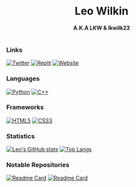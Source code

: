 <h1 align="center">Leo Wilkin</h1>

<p align="center">
    <b>A.K.A LKW & lkwilk23</b><br><br>
</p>

### Links
[![Twitter](https://img.shields.io/badge/twitter-%40lkwilk23-lightblue)](https://twitter.com/lkwilk23)
[![Replit](https://img.shields.io/badge/replit-%40lkwilk23-orange)](https://replit.com/@lkwilk23)
[![Website](https://img.shields.io/badge/website-wilkin.studio-blue)](https://wilkin.studio)


### Languages
[![Python](https://img.shields.io/badge/python-black?style=for-the-badge&logo=python)](https://github.com/leowilkin)
[![C++](https://img.shields.io/badge/c++-black?style=for-the-badge&logo=cplusplus)](https://github.com/leowilkin)


### Frameworks
[![HTML5](https://img.shields.io/badge/html5-black?style=for-the-badge&logo=html5)](https://github.com/leowilkin)
[![CSS3](https://img.shields.io/badge/css3-black?style=for-the-badge&logo=css3)](https://github.com/leowilkin)
### Statistics
[![Leo's GitHub stats](https://github-readme-stats.vercel.app/api?username=leowilkin&show_icons=true&theme=radical)](https://github.com/leowilkin/)
[![Top Langs](https://github-readme-stats.vercel.app/api/top-langs/?username=leowilkin&theme=radical)](https://github.com/leowilkin/)

### Notable Repositories
[![Readme Card](https://github-readme-stats.vercel.app/api/pin/?username=leowilkin&repo=malim2023)](https://github.com/leowilkin/malim2023)
[![Readme Card](https://github-readme-stats.vercel.app/api/pin/?username=leowilkin&repo=youvebeenphished)](https://github.com/leowilkin/youvebeenphished)
